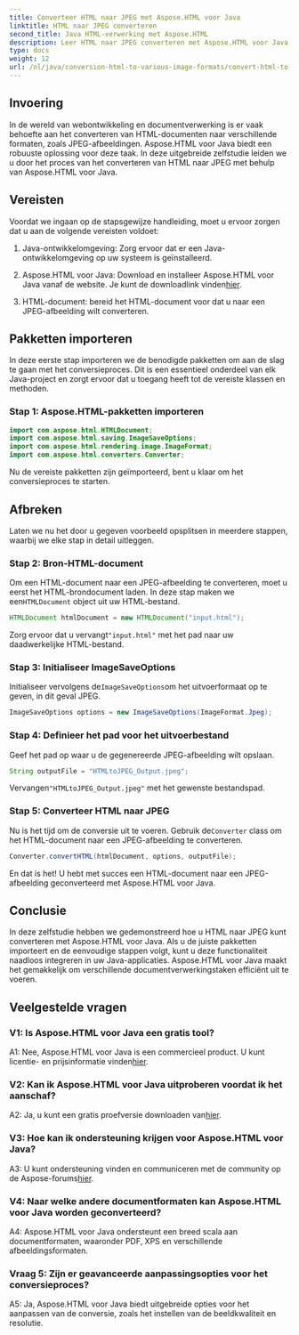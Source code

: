 ```yaml
---
title: Converteer HTML naar JPEG met Aspose.HTML voor Java
linktitle: HTML naar JPEG converteren
second_title: Java HTML-verwerking met Aspose.HTML
description: Leer HTML naar JPEG converteren met Aspose.HTML voor Java. Stapsgewijze handleiding voor een naadloze documentverwerking.
type: docs
weight: 12
url: /nl/java/conversion-html-to-various-image-formats/convert-html-to-jpeg/
---
```

## Invoering

In de wereld van webontwikkeling en documentverwerking is er vaak behoefte aan het converteren van HTML-documenten naar verschillende formaten, zoals JPEG-afbeeldingen. Aspose.HTML voor Java biedt een robuuste oplossing voor deze taak. In deze uitgebreide zelfstudie leiden we u door het proces van het converteren van HTML naar JPEG met behulp van Aspose.HTML voor Java. 

## Vereisten

Voordat we ingaan op de stapsgewijze handleiding, moet u ervoor zorgen dat u aan de volgende vereisten voldoet:

1. Java-ontwikkelomgeving: Zorg ervoor dat er een Java-ontwikkelomgeving op uw systeem is geïnstalleerd.

2.  Aspose.HTML voor Java: Download en installeer Aspose.HTML voor Java vanaf de website. Je kunt de downloadlink vinden[hier](https://releases.aspose.com/html/java/).

3. HTML-document: bereid het HTML-document voor dat u naar een JPEG-afbeelding wilt converteren.

## Pakketten importeren

In deze eerste stap importeren we de benodigde pakketten om aan de slag te gaan met het conversieproces. Dit is een essentieel onderdeel van elk Java-project en zorgt ervoor dat u toegang heeft tot de vereiste klassen en methoden.

### Stap 1: Aspose.HTML-pakketten importeren

```java
import com.aspose.html.HTMLDocument;
import com.aspose.html.saving.ImageSaveOptions;
import com.aspose.html.rendering.image.ImageFormat;
import com.aspose.html.converters.Converter;
```

Nu de vereiste pakketten zijn geïmporteerd, bent u klaar om het conversieproces te starten.

## Afbreken

Laten we nu het door u gegeven voorbeeld opsplitsen in meerdere stappen, waarbij we elke stap in detail uitleggen.

### Stap 2: Bron-HTML-document

 Om een HTML-document naar een JPEG-afbeelding te converteren, moet u eerst het HTML-brondocument laden. In deze stap maken we een`HTMLDocument` object uit uw HTML-bestand.

```java
HTMLDocument htmlDocument = new HTMLDocument("input.html");
```

 Zorg ervoor dat u vervangt`"input.html"` met het pad naar uw daadwerkelijke HTML-bestand.

### Stap 3: Initialiseer ImageSaveOptions

 Initialiseer vervolgens de`ImageSaveOptions`om het uitvoerformaat op te geven, in dit geval JPEG.

```java
ImageSaveOptions options = new ImageSaveOptions(ImageFormat.Jpeg);
```

### Stap 4: Definieer het pad voor het uitvoerbestand

Geef het pad op waar u de gegenereerde JPEG-afbeelding wilt opslaan.

```java
String outputFile = "HTMLtoJPEG_Output.jpeg";
```

 Vervangen`"HTMLtoJPEG_Output.jpeg"` met het gewenste bestandspad.

### Stap 5: Converteer HTML naar JPEG

 Nu is het tijd om de conversie uit te voeren. Gebruik de`Converter` class om het HTML-document naar een JPEG-afbeelding te converteren.

```java
Converter.convertHTML(htmlDocument, options, outputFile);
```

En dat is het! U hebt met succes een HTML-document naar een JPEG-afbeelding geconverteerd met Aspose.HTML voor Java.

## Conclusie

In deze zelfstudie hebben we gedemonstreerd hoe u HTML naar JPEG kunt converteren met Aspose.HTML voor Java. Als u de juiste pakketten importeert en de eenvoudige stappen volgt, kunt u deze functionaliteit naadloos integreren in uw Java-applicaties. Aspose.HTML voor Java maakt het gemakkelijk om verschillende documentverwerkingstaken efficiënt uit te voeren.

## Veelgestelde vragen

### V1: Is Aspose.HTML voor Java een gratis tool?

 A1: Nee, Aspose.HTML voor Java is een commercieel product. U kunt licentie- en prijsinformatie vinden[hier](https://purchase.aspose.com/buy).

### V2: Kan ik Aspose.HTML voor Java uitproberen voordat ik het aanschaf?

 A2: Ja, u kunt een gratis proefversie downloaden van[hier](https://releases.aspose.com/html/java).

### V3: Hoe kan ik ondersteuning krijgen voor Aspose.HTML voor Java?

A3: U kunt ondersteuning vinden en communiceren met de community op de Aspose-forums[hier](https://forum.aspose.com/).

### V4: Naar welke andere documentformaten kan Aspose.HTML voor Java worden geconverteerd?

A4: Aspose.HTML voor Java ondersteunt een breed scala aan documentformaten, waaronder PDF, XPS en verschillende afbeeldingsformaten.

### Vraag 5: Zijn er geavanceerde aanpassingsopties voor het conversieproces?

A5: Ja, Aspose.HTML voor Java biedt uitgebreide opties voor het aanpassen van de conversie, zoals het instellen van de beeldkwaliteit en resolutie.